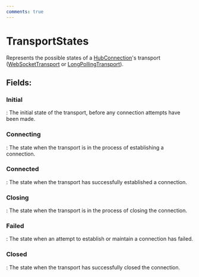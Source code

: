 ```yaml
---
comments: true
---
```

# TransportStates

Represents the possible states of a [HubConnection](../SignalR/HubConnection.md)'s transport ([WebSocketTransport](../Transports/WebSocketTransport.md) or [LongPollingTransport](../Transports/LongPollingTransport.md)). 

## **Fields**:
### **Initial**
: The initial state of the transport, before any connection attempts have been made. 
### **Connecting**
: The state when the transport is in the process of establishing a connection. 
### **Connected**
: The state when the transport has successfully established a connection. 
### **Closing**
: The state when the transport is in the process of closing the connection. 
### **Failed**
: The state when an attempt to establish or maintain a connection has failed. 
### **Closed**
: The state when the transport has successfully closed the connection. 